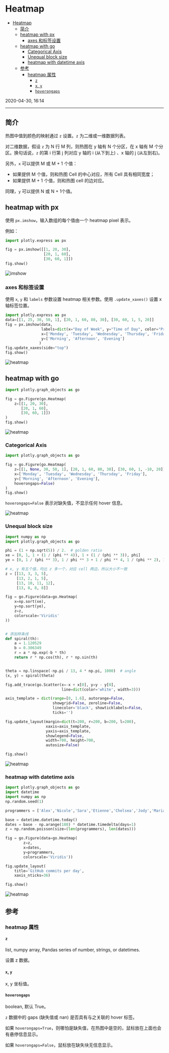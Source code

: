 # Heatmap

- [Heatmap](#heatmap)
  - [简介](#%e7%ae%80%e4%bb%8b)
  - [heatmap with px](#heatmap-with-px)
    - [axes 和标签设置](#axes-%e5%92%8c%e6%a0%87%e7%ad%be%e8%ae%be%e7%bd%ae)
  - [heatmap with go](#heatmap-with-go)
    - [Categorical Axis](#categorical-axis)
    - [Unequal block size](#unequal-block-size)
    - [heatmap with datetime axis](#heatmap-with-datetime-axis)
  - [参考](#%e5%8f%82%e8%80%83)
    - [heatmap 属性](#heatmap-%e5%b1%9e%e6%80%a7)
      - [`z`](#z)
      - [`x`, `y`](#x-y)
      - [`hoverongaps`](#hoverongaps)

2020-04-30, 16:14
*** **

## 简介

热图中值到颜色的映射通过 `z` 设置。`z` 为二维或一维数据列表。

对二维数据，假设 `z` 为 N 行 M 列，则热图在 y 轴有 N 个分区，在 x 轴有 M 个分区。换句话说，`z` 的第 i 行第 j 列对应 y 轴的 i (从下到上) 、x 轴的 j (从左到右)。

另外，`x` 可以提供 M 或 M + 1 个值：

- 如果提供 M 个值，则和热图 Cell 的中心对应，所有 Cell 具有相同宽度；
- 如果提供 M + 1 个值，则和热图 cell 的边对应。

同理，`y` 可以提供 N 或 N + 1个值。

## heatmap with px

使用 `px.imshow`，输入数组的每个值由一个 heatmap pixel 表示。

例如：

```py
import plotly.express as px

fig = px.imshow([[1, 20, 30],
                 [20, 1, 60],
                 [30, 60, 1]])
fig.show()
```

![imshow](images/2020-04-30-16-14-49.png)

### axes 和标签设置

使用 `x`, `y` 和 `labels` 参数设置 heatmap 相关参数。使用 `.update_xaxes()` 设置 x 轴标签位置。

```py
import plotly.express as px
data=[[1, 25, 30, 50, 1], [20, 1, 60, 80, 30], [30, 60, 1, 5, 20]]
fig = px.imshow(data,
                labels=dict(x="Day of Week", y="Time of Day", color="Productivity"),
                x=['Monday', 'Tuesday', 'Wednesday', 'Thursday', 'Friday'],
                y=['Morning', 'Afternoon', 'Evening']
               )
fig.update_xaxes(side="top")
fig.show()
```

![heatmap](images/2020-04-30-16-31-14.png)

## heatmap with go

```py
import plotly.graph_objects as go

fig = go.Figure(go.Heatmap(
    z=[[1, 20, 30],
       [20, 1, 60],
       [30, 60, 1]])
)
fig.show()
```

![heatmap](images/2020-04-30-17-05-15.png)

### Categorical Axis

```py
import plotly.graph_objects as go

fig = go.Figure(go.Heatmap(
    z=[[1, None, 30, 50, 1], [20, 1, 60, 80, 30], [30, 60, 1, -10, 20]],
    x=['Monday', 'Tuesday', 'Wednesday', 'Thursday', 'Friday'],
    y=['Morning', 'Afternoon', 'Evening'],
    hoverongaps=False)
)
fig.show()
```

`hoverongaps=False` 表示对缺失值，不显示任何 hover 信息。

![heatmap](images/2020-04-30-19-01-21.png)

### Unequal block size

```py
import numpy as np
import plotly.graph_objects as go

phi = (1 + np.sqrt(5)) / 2.  # golden ratio
xe = [0, 1, 1 + (1 / (phi ** 4)), 1 + (1 / (phi ** 3)), phi]
ye = [0, 1 / (phi ** 3), 1 / phi ** 3 + 1 / phi ** 4, 1 / (phi ** 2), 1]

# x, y 有五个值，均比 z 多一个，对应 cell 两边，所以大小不一致
z = [[13, 3, 3, 5],
     [13, 2, 1, 5],
     [13, 10, 11, 12],
     [13, 8, 8, 8]]

fig = go.Figure(data=go.Heatmap(
    x=np.sort(xe),
    y=np.sort(ye),
    z=z,
    colorscale='Viridis'
))


# 添加样条线
def spiral(th):
    a = 1.120529
    b = 0.306349
    r = a * np.exp(-b * th)
    return r * np.cos(th), r * np.sin(th)


theta = np.linspace(-np.pi / 13, 4 * np.pi, 1000)  # angle
(x, y) = spiral(theta)

fig.add_trace(go.Scatter(x=-x + x[0], y=y - y[0],
                         line=dict(color='white', width=3)))

axis_template = dict(range=[0, 1.6], autorange=False,
                     showgrid=False, zeroline=False,
                     linecolor='black', showticklabels=False,
                     ticks='')

fig.update_layout(margin=dict(t=200, r=200, b=200, l=200),
                  xaxis=axis_template,
                  yaxis=axis_template,
                  showlegend=False,
                  width=700, height=700,
                  autosize=False)

fig.show()
```

![heatmap](images/2020-04-30-19-47-29.png)

### heatmap with datetime axis

```py
import plotly.graph_objects as go
import datetime
import numpy as np
np.random.seed(1)

programmers = ['Alex','Nicole','Sara','Etienne','Chelsea','Jody','Marianne']

base = datetime.datetime.today()
dates = base - np.arange(180) * datetime.timedelta(days=1)
z = np.random.poisson(size=(len(programmers), len(dates)))

fig = go.Figure(data=go.Heatmap(
        z=z,
        x=dates,
        y=programmers,
        colorscale='Viridis'))

fig.update_layout(
    title='GitHub commits per day',
    xaxis_nticks=36)

fig.show()
```

![heatmap](images/2020-04-30-19-51-16.png)

## 参考

### heatmap 属性

#### `z`

list, numpy array, Pandas series of number, strings, or datetimes.

设置 z 数据。

#### `x`, `y`

x, y 坐标值。

#### `hoverongaps`

boolean, 默认 True。

`z` 数据中的 gaps (缺失值或 nan) 是否具有与之关联的 hover 标签。

如果 `hoverongaps=True`，则哪怕是缺失值，在热图中是空的，鼠标放在上面也会有悬停信息显示。

如果 `hoverongaps=False`，鼠标放在缺失块无信息显示。
